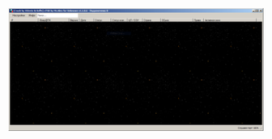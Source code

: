 ![Screenshot](https://raw.githubusercontent.com/Cryakl/Ultimate-RAT-Collection/refs/heads/main/XTSR/xTSR%20v1.1.0.6%20Russian/Screenshot.png)
